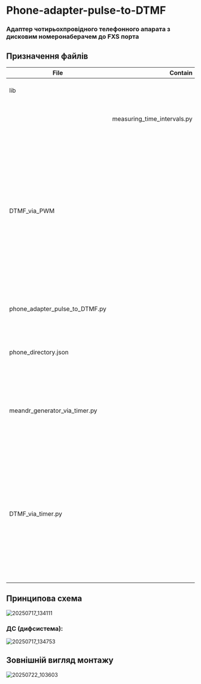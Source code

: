 # Phone-adapter-pulse-to-DTMF
### Адаптер чотирьохпровідного телефонного апарата з дисковим номеронаберачем до FXS порта
## Призначення файлів  

| File | Contain | Purpose |
| --- |  ---: |  --- |
| lib |  |Каталог, який містить необхідні модулі |
|  | measuring_time_intervals.py | Модуль для вимірювання часових інтервалів  |
| DTMF_via_PWM |  |Каталог, який містить дещо для формування гармонічних сигналів, зокрема DTMF, через ШІМ. Хоча в основній програмі нічого з цього не використовується, оскільки замість тонових сигналів застосовано меандри, проте може бути корисним за потреби генерування гармонічних сигналів |
||  |  |
| phone_adapter_pulse_to_DTMF.py |  | Основний код, при перенесенні до Pi Pico слід перейменувати в main.py |
| phone_directory.json |  | Приклад json-файла телефонного довідника для використання коротких наборів |
| meandr_generator_via_timer.py |  | Код для генерування неперервних меандр-імпульсів за допомогою таймерів. Може бути необхідний для налаштування схеми |
| DTMF_via_timer.py |  | Код для генерування меандрових сигналів за допомогою таймерів з частотою слідування, яка відповідає DTMF. Символ, або послідовність символів для набору - як запит уведення з клавіатури. Може бути необхідний для налаштування схеми |

## Принципова схема
![20250717_134111](https://github.com/user-attachments/assets/928bf29d-6fec-40e2-a353-872180bd8b6f)
### ДС (дифсистема):
![20250717_134753](https://github.com/user-attachments/assets/8478eeec-4703-4dfa-ab44-5ac7a9e0fe56)
## Зовнішній вигляд монтажу
![20250722_103603](https://github.com/user-attachments/assets/79e18c2b-a24e-4729-bf15-beae6289af95)









